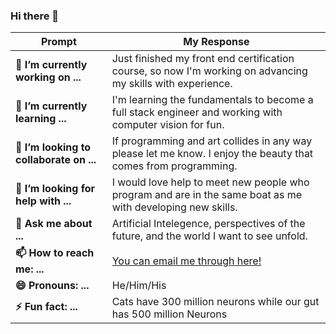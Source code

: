 ### Hi there 👋
Prompt | My Response
------------ | -------------
**🔭 I’m currently working on ...** | Just finished my front end certification course, so now I'm working on advancing my skills with experience. 
**🌱 I’m currently learning ...**| I'm learning the fundamentals to become a full stack engineer and working with computer vision for fun. 
**👯 I’m looking to collaborate on ...**| If programming and art collides in any way please let me know. I enjoy the beauty that comes from programming. 
**🤔 I’m looking for help with ...**| I would love help to meet new people who program and are in the same boat as me with developing new skills. 
**💬 Ask me about ...**| Artificial Intelegence, perspectives of the future, and the world I want to see unfold. 
**📫 How to reach me: ...**| [You can email me through here!](https://forms.gle/6EzW26reY3LzmGYH9)
**😄 Pronouns: ...**| He/Him/His
**⚡ Fun fact: ...**| Cats have 300 million neurons while our gut has 500 million Neurons || recursion is everywhere
<!--
**iacosta3994/iacosta3994** is a ✨ _special_ ✨ repository because its `README.md` (this file) appears on your GitHub profile.

Here are some ideas to get you started:

- 🔭 I’m currently working on ...
- 🌱 I’m currently learning ...
- 👯 I’m looking to collaborate on ...
- 🤔 I’m looking for help with ...
- 💬 Ask me about ...
- 📫 How to reach me: ...
- 😄 Pronouns: ...
- ⚡ Fun fact: ...
-->
